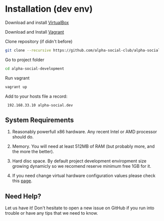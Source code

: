 # Installation (dev env)

Download and install [VirtualBox](https://www.virtualbox.org/wiki/Downloads)

Download and Install [Vagrant](https://www.vagrantup.com/downloads.html)

Clone repository (if didn't before)
```bash
git clone --recursive https://github.com/alpha-social-club/alpha-social-development
```
Go to project folder
```bash
cd alpha-social-development
```


Run vagrant
```bash
vagrant up
```

Add to your hosts file a record:
```nano
 192.168.33.10 alpha-social.dev
```

## System Requirements

1. Reasonably powerfull x86 hardware. Any recent Intel or AMD processor should do.

2. Memory. You will need at least 512MB of RAM (but probably more, and the more the better).

3. Hard disc space. By default project development enviropment size growing dynamicly so we recomend reserve minimum free 1GB for it.

4. If you need change virtual hardware configuration values please check this [page](https://docs.vagrantup.com/v2/virtualbox/configuration.html).


## Need Help?

Let us have it! Don't hesitate to open a new issue on GitHub if you run into trouble or have any tips that we need to know.

